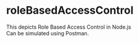 # roleBasedAccessControl
This depicts Role Based Access Control in Node.js
<br>
Can be simulated using Postman.
